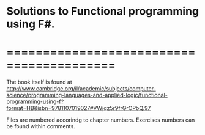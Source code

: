 # Solutions to Functional programming using F#.
# =========================================

The book itself is found at 
http://www.cambridge.org/il/academic/subjects/computer-science/programming-languages-and-applied-logic/functional-programming-using-f?format=HB&isbn=9781107019027#VWjqz5r9frGrOPbQ.97

Files are numbered accorindg to chapter numbers. 
Exercises numbers can be found within comments.
